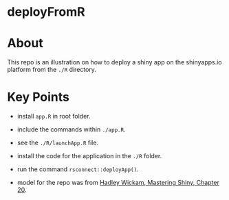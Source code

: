 
# deployFromR

# About

This repo is an illustration on how to deploy a shiny app on the shinyapps.io platform from the `./R` directory.

# Key Points

- install `app.R` in root folder.

- include the commands within `./app.R`.

- see the `./R/launchApp.R` file.

- install the code for the application in the `./R` folder.

- run the command `rsconnect::deployApp()`.

- model for the repo was from [Hadley Wickam, Mastering Shiny, Chapter 20](https://github.com/RobWiederstein/deployFromR).
